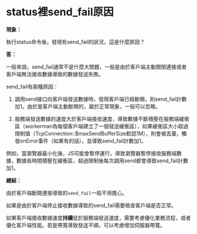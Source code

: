 # status裡send_fail原因
**現象：**

執行status命令後，發現有send_fail的狀況，這是什麼原因？

**答：**

一般來說，send_fail通常不是什麼大問題，一般是由於客戶端主動關閉連接或者客戶端無法接收數據導致的數據發送失敗。

send_fail有兩種原因：

1. 調用send接口向客戶端發送數據時，發現客戶端已經斷開，則send_fail計數加1。由於是客戶端主動斷開的，屬於正常現象，一般可以忽略。

2. 服務端發送數據的速度大於客戶端接收速度，導致數據不斷積壓在服務端緩衝區（workerman為每個客戶端建立了一個發送緩衝區），如果緩衝區大小超過限制值（TcpConnection::$maxSendBufferSize默認1M），則會被丟棄，觸發onError事件（如果有的話），並導致send_fail計數加1。

例如，當瀏覽器最小化後，JS可能會暫停運行，導致瀏覽器暫停接收服務端數據，數據長時間積壓在緩衝區，超過限制後每次調用send都會導致send_fail計數加1。

**總結：**

由於客戶端斷開連接導致的`send_fail`一般不用擔心。

如果是由於客戶端停止接收數據導致的send_fail需要檢查客戶端是否正常。

如果客戶端接收數據速度**持續**低於服務端發送速度，需要考慮優化業務流程，或者優化客戶端性能。若是帶寬導致發送不順，可以考慮增加伺服器帶寬。

